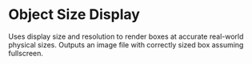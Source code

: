 # Object Size Display

Uses display size and resolution to render boxes at accurate real-world physical sizes.
Outputs an image file with correctly sized box assuming fullscreen.
